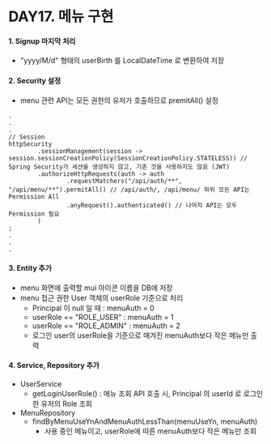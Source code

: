 # DAY17. 메뉴 구현

#### 1. Signup 마지막 처리
- "yyyy/M/d" 형태의 userBirth 를 LocalDateTime 로 변환하여 저장

#### 2. Security 설정
- menu 관련 API는 모든 권한의 유저가 호출하므로 premitAll() 설정
```
.
.
.
// Session
httpSecurity
        .sessionManagement(session -> session.sessionCreationPolicy(SessionCreationPolicy.STATELESS)) // Spring Security가 세션을 생성하지 않고, 기존 것을 사용하지도 않음 (JWT)
        .authorizeHttpRequests(auth -> auth
                .requestMatchers("/api/auth/**", "/api/menu/**").permitAll() // /api/auth/, /api/menu/ 하위 모든 API는 Permission All
                .anyRequest().authenticated() // 나머지 API는 모두 Permission 필요
        )
;
.
.
.
```

#### 3. Entity 추가
- menu 화면에 출력할 mui 아이콘 이름을 DB에 저장
- menu 접근 권한 User 객체의 userRole 기준으로 처리
  - Principal 이 null 일 때 : menuAuth = 0
  - userRole == "ROLE_USER" : menuAuth = 1
  - userRole == "ROLE_ADMIN" : menuAuth = 2
  - 로그인 user의 userRole을 기준으로 매겨진 menuAuth보다 작은 메뉴만 출력

#### 4. Service, Repository 추가
- UserService
  - getLoginUserRole() : 메뉴 조회 API 호출 시, Principal 의 userId 로 로그인한 유저의 Role 조회
- MenuRepository
  - findByMenuUseYnAndMenuAuthLessThan(menuUseYn, menuAuth)
    - 사용 중인 메뉴이고, userRole에 따른 menuAuth보다 작은 메뉴만 조회
